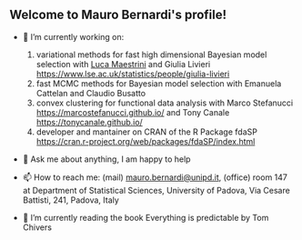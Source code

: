 ## Welcome to Mauro Bernardi's profile! 

- 🔭 I’m currently working on:
  1. variational methods for fast high dimensional Bayesian model selection with [Luca Maestrini](https://sites.google.com/view/lucamaestrini) and Giulia Livieri https://www.lse.ac.uk/statistics/people/giulia-livieri
  2. fast MCMC methods for Bayesian model selection with Emanuela Cattelan and Claudio Busatto
  3. convex clustering for functional data analysis with Marco Stefanucci https://marcostefanucci.github.io/ and Tony Canale https://tonycanale.github.io/
  4. developer and mantainer on CRAN of the R Package fdaSP https://cran.r-project.org/web/packages/fdaSP/index.html
     
- 💬 Ask me about anything, I am happy to help
- 📫 How to reach me: (mail) mauro.bernardi@unipd.it, (office) room 147 at Department of Statistical Sciences, University of Padova, Via Cesare Battisti, 241, Padova, Italy
- 🌱 I’m currently reading the book Everything is predictable by Tom Chivers

<!--
**maurobernardi/maurobernardi** is a ✨ _special_ ✨ repository because its `README.md` (this file) appears on your GitHub profile.

Here are some ideas to get you started:

- 🔭 I’m currently working on zio
- 🌱 I’m currently learning ...
- 👯 I’m looking to collaborate on ...
- 🤔 I’m looking for help with ...
- 💬 Ask me about ...
- 📫 How to reach me: ...
- 😄 Pronouns: ...
- ⚡ Fun fact: ...
-->
